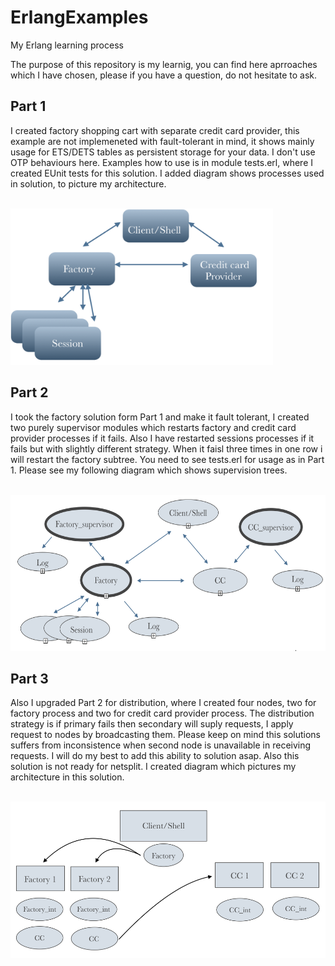 ErlangExamples
==============

My Erlang learning process

The purpose of this repository is my learnig, you can find here aprroaches which I have chosen, please if you have a question, do not hesitate to ask.

<h2>Part 1</h2>

I created factory shopping cart with separate credit card provider, this example are not implemeneted with fault-tolerant in mind, it shows mainly usage for ETS/DETS tables as persistent storage for your data. I don't use OTP behaviours here. Examples how to use is in module tests.erl, where I created EUnit tests for this solution. I added diagram shows processes used in solution, to picture my architecture.

<br/>
<img src="/Docs/Part%201.png" height="250" width="420">



<h2>Part 2</h2>

I took the factory solution form Part 1 and make it fault tolerant, I created two purely supervisor modules which restarts factory and credit card provider processes if it fails. Also I have restarted sessions processes if it fails but with slightly different strategy. When it faisl three times in one row i will restart the factory subtree. You need to see tests.erl for usage as in Part 1. Please see my following diagram which shows supervision trees.

<br/>
<img src="/Docs/Part%202.png" height="250" width="620">


<h2>Part 3</h2>

Also I upgraded Part 2 for distribution, where I created four nodes, two for factory process and two for credit card provider process. The distribution strategy is if primary fails then secondary will suply requests, I apply request to nodes by broadcasting them. Please keep on mind this solutions suffers from inconsistence when second node is unavailable in receiving requests. I will do my best to add this ability to solution asap. Also this solution is not ready for netsplit. I created diagram which pictures my architecture in this solution.

<br/>
<img src="/Docs/Part%203.1.png" height="250" width="620">



